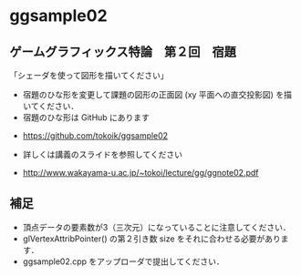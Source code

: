 ﻿ggsample02
==========
## ゲームグラフィックス特論　第２回　宿題

「シェーダを使って図形を描いてください」

* 宿題のひな形を変更して課題の図形の正面図 (xy 平面への直交投影図) を描いてください．
* 宿題のひな形は GitHub にあります
 - https://github.com/tokoik/ggsample02
* 詳しくは講義のスライドを参照してください
 - http://www.wakayama-u.ac.jp/~tokoi/lecture/gg/ggnote02.pdf

## 補足

* 頂点データの要素数が3（三次元）になっていることに注意してください．
* glVertexAttribPointer() の第２引き数 size をそれに合わせる必要があります．
* ggsample02.cpp をアップローダで提出してください．
